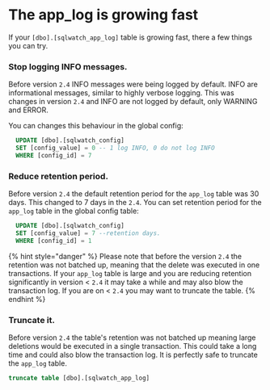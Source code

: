 # The app\_log is growing fast

If your `[dbo].[sqlwatch_app_log]` table is growing fast, there a few things you can try.

### Stop logging INFO messages.

Before version `2.4` INFO messages were being logged by default. INFO are informational messages, similar to highly verbose logging. This was changes in version `2.4` and INFO are not logged by default, only WARNING and ERROR.

You can changes this behaviour in the global config:

```sql
  UPDATE [dbo].[sqlwatch_config]
  SET [config_value] = 0 -- 1 log INFO, 0 do not log INFO
  WHERE [config_id] = 7
```

### Reduce retention period.

Before version `2.4` the default retention period for the `app_log` table was 30 days. This changed to 7 days in the `2.4`. You can set retention period for the `app_log` table in the global config table:

```sql
  UPDATE [dbo].[sqlwatch_config]
  SET [config_value] = 7 --retention days. 
  WHERE [config_id] = 1
```

{% hint style="danger" %}
Please note that before the version `2.4` the retention was not batched up, meaning that the delete was executed in one transactions. If your `app_log` table is large and you are reducing retention significantly in version &lt; `2.4` it may take a while and may also blow the transaction log. If you are on &lt;  `2.4` you may want to truncate the table.
{% endhint %}

### Truncate it.

Before version `2.4` the table's retention was not batched up meaning large deletions would be executed in a single transaction. This could take a long time and could also blow the transaction log. It is perfectly safe to truncate the `app_log` table.

```sql
truncate table [dbo].[sqlwatch_app_log]
```

  

